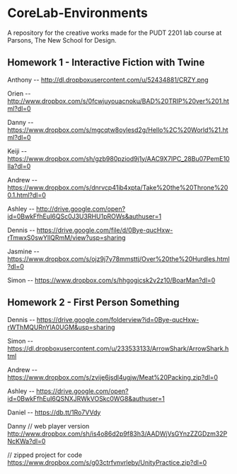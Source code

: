 # CoreLab-Environments
A repository for the creative works made for the PUDT 2201 lab course at Parsons, The New School for Design. 


## Homework 1 - Interactive Fiction with Twine

Anthony -- http://dl.dropboxusercontent.com/u/52434881/CRZY.png

Orien -- http://www.dropbox.com/s/0fcwjuyouacnoku/BAD%20TRIP%20ver%201.html?dl=0

Danny -- https://www.dropbox.com/s/mgcqtw8oylesd2g/Hello%2C%20World%21.html?dl=0

Keiji -- https://www.dropbox.com/sh/gzb980pziod9j1y/AAC9X7IPC_28Bu07PemE10Ila?dl=0

Andrew -- https://www.dropbox.com/s/dnrvcp41ib4xpta/Take%20the%20Throne%200.1.html?dl=0

Ashley -- http://drive.google.com/open?id=0BwkFfhEuI6QSc0J3U3RHU1pROWs&authuser=1

Dennis -- https://drive.google.com/file/d/0Bye-qucHxw-rTmwxS0swYllQRmM/view?usp=sharing

Jasmine -- https://www.dropbox.com/s/ojz9j7y78mmsttj/Over%20the%20Hurdles.html?dl=0

Simon -- https://www.dropbox.com/s/hhgogicsk2v2z10/BoarMan?dl=0


## Homework 2 - First Person Something

Dennis -- https://drive.google.com/folderview?id=0Bye-qucHxw-rWThMQURnYlA0UGM&usp=sharing

Simon -- https://dl.dropboxusercontent.com/u/233533133/ArrowShark/ArrowShark.html

Andrew -- https://www.dropbox.com/s/zvije6jsdl4ugjw/Meat%20Packing.zip?dl=0

Ashley -- https://drive.google.com/open?id=0BwkFfhEuI6QSNXJRWkVOSkc0WG8&authuser=1

Daniel -- https://db.tt/1Ro7VVdy

Danny 
// web player version
http://www.dropbox.com/sh/is4o86d2p9f83h3/AADWjVsGYnzZZGDzm32PNcKWa?dl=0

// zipped project for code
https://www.dropbox.com/s/g03ctrfvnvrleby/UnityPractice.zip?dl=0
